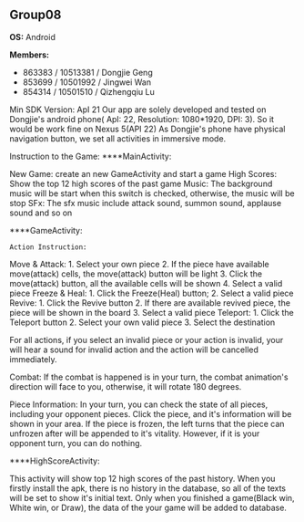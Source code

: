 Group08
---

__OS:__ Android

__Members:__
 - 863383 / 10513381 / Dongjie Geng
 - 853699 / 10501992 / Jingwei Wan
 - 854314 / 10501510 / Qizhengqiu Lu

Min SDK Version: ApI 21
Our app are solely developed and tested on Dongjie's android phone( ApI: 22, Resolution: 1080*1920, DPI: 3).
So it would be work fine on Nexus 5(API 22)
As Dongjie's phone have physical navigation button, we set all activities in immersive mode.


 Instruction to the Game:
****MainActivity:

New Game: create an new GameActivity and start a game
High Scores: Show the top 12 high scores of the past game
Music: The background music will be start when this switch is checked, otherwise, the music will be stop
SFx: The sfx music include attack sound, summon sound, applause sound and so on

****GameActivity:

    Action Instruction:
Move & Attack:
    1. Select your own piece
    2. If the piece have available move(attack) cells, the move(attack) button will be light
    3. Click the move(attack) button, all the available cells will be shown
    4. Select a valid piece
Freeze & Heal:
    1. Click the Freeze(Heal) button;
    2. Select a valid piece
Revive:
    1. Click the Revive button
    2. If there are  available revived piece, the piece will be shown in the board
    3. Select a valid piece
Teleport:
    1. Click the Teleport button
    2. Select your own valid piece
    3. Select the destination

   For all actions, if you select an invalid piece or your action is invalid, your will hear a sound for invalid action and the action will be cancelled immediately.

   Combat:
   If the combat is happened is in your turn, the combat animation's direction will face to you, otherwise, it will rotate 180 degrees.

   Piece Information:
   In your turn, you can check the state of all pieces, including your opponent pieces.
   Click the piece, and it's information will be shown in your area.
   If the piece is frozen, the left turns that the piece can unfrozen after will be appended to it's vitality.
   However, if it is your opponent turn, you can do nothing.


****HighScoreActivity:

This activity will show top 12 high scores of the past history.
When you firstly install the apk, there is no history in the database, so all of the texts will be set to show it's initial text.
Only when you finished a game(Black win, White win, or Draw), the data of the your game will be added to database.
